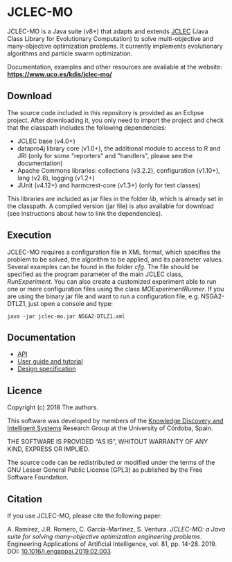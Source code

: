 # JCLEC-MO

JCLEC-MO is a Java suite (v8+) that adapts and extends [JCLEC](http://jclec.sourceforge.net/) (Java Class Library for Evolutionary Computation) to solve multi-objective and many-objective optimization problems. It currently implements evolutionary algorithms and particle swarm optimization.

Documentation, examples and other resources are available at the website: **https://www.uco.es/kdis/jclec-mo/**

## Download

The source code included in this repository is provided as an Eclipse project. After downloading it, you only need to import the project and check that the classpath includes the following dependencies:

* JCLEC base (v4.0+)
* datapro4j library core (v1.0+), the additional module to access to R and JRI (only for some "reporters" and "handlers", please see the documentation)
* Apache Commons libraries: collections (v3.2.2), configuration (v1.10+), lang (v2.6), logging (v1.2+)
* JUnit (v4.12+) and harmcrest-core (v1.3+) (only for test classes)

This libraries are included as jar files in the folder *lib*, which is already set in the classpath. A compiled version (jar file) is also available for download (see instructions about how to link the dependencies).

## Execution

JCLEC-MO requires a configuration file in XML format, which specifies the problem to be solved, the algorithm to be applied, and its parameter values. Several examples can be found in the folder *cfg*. The file should be specified as the program parameter of the main JCLEC class, *RunExperiment*. You can also create a customized experiment able to run one or more configuration files using the class *MOExperimentRunner*. If you are using the binary jar file and want to run a configuration file, e.g. NSGA2-DTLZ1, just open a console and type:

```
java -jar jclec-mo.jar NSGA2-DTLZ1.xml
```

## Documentation

* [API](http://www.uco.es/grupos/kdis/jclec-mo/v1/api/)
* [User guide and tutorial](http://www.uco.es/grupos/kdis/jclec-mo/v1/docs/jclec-mo-1.0-user-guide.pdf)
* [Design specification](http://www.uco.es/grupos/kdis/jclec-mo/v1/docs/jclec-mo-1.0-design-specification.pdf)

## Licence

Copyright (c) 2018 The authors.

This software was developed by members of the [Knowledge Discovery and Intelligent Systems](http://www.uco.es/kdis/) Research Group at the University of Córdoba, Spain.

THE SOFTWARE IS PROVIDED “AS IS”, WHITOUT WARRANTY OF ANY KIND, EXPRESS OR IMPLIED.

The source code can be redistributed or modified under the terms of the GNU Lesser General Public License (GPL3) as published by the Free Software Foundation.

## Citation

If you use JCLEC-MO, please cite the following paper:

A. Ramírez, J.R. Romero, C. García-Martínez, S. Ventura. *JCLEC-MO: a Java suite for solving many-objective optimization engineering problems*. Engineering Applications of Artificial Intelligence, vol. 81, pp. 14-28. 2019. DOI: [10.1016/j.engappai.2019.02.003](https://doi.org/10.1016/j.engappai.2019.02.003)
